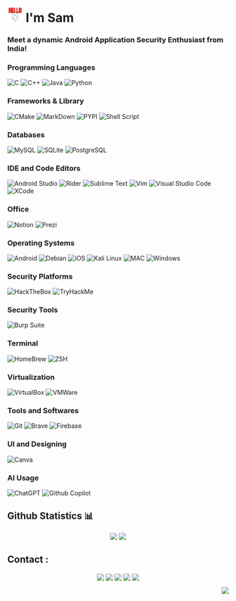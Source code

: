# <img width="35px" height="35px" src="Hello Gif Cute.gif" /> I'm Sam
### Meet a dynamic Android Application Security Enthusiast from India!

### Programming Languages

![C](https://img.shields.io/badge/C-00599C?style=for-the-badge&logo=c&logoColor=white) ![C++](https://img.shields.io/badge/C%2B%2B-00599C?style=for-the-badge&logo=c%2B%2B&logoColor=white) ![Java](https://img.shields.io/badge/java-%23ED8B00.svg?style=for-the-badge&logo=openjdk&logoColor=white) ![Python](https://img.shields.io/badge/Python-FFD43B?style=for-the-badge&logo=python&logoColor=blue)

### Frameworks & Library 

![CMake](https://img.shields.io/badge/CMake-064F8C?style=for-the-badge&logo=cmake&logoColor=white) ![MarkDown](https://img.shields.io/badge/Markdown-000000?style=for-the-badge&logo=markdown&logoColor=white) ![PYPI](https://img.shields.io/badge/pypi-3775A9?style=for-the-badge&logo=pypi&logoColor=white) ![Shell Script](https://img.shields.io/badge/Shell_Script-121011?style=for-the-badge&logo=gnu-bash&logoColor=white)

### Databases

![MySQL](https://img.shields.io/badge/MySQL-005C84?style=for-the-badge&logo=mysql&logoColor=white) ![SQLite](https://img.shields.io/badge/Sqlite-003B57?style=for-the-badge&logo=sqlite&logoColor=white) ![PostgreSQL](https://img.shields.io/badge/PostgreSQL-316192?style=for-the-badge&logo=postgresql&logoColor=white)

### IDE and Code Editors

![Android Studio](https://img.shields.io/badge/Android_Studio-3DDC84?style=for-the-badge&logo=android-studio&logoColor=white) ![Rider](https://img.shields.io/badge/Rider-000000?style=for-the-badge&logo=Rider&logoColor=white) ![Sublime Text](https://img.shields.io/badge/sublime_text-%23575757.svg?&style=for-the-badge&logo=sublime-text&logoColor=important) ![Vim](https://img.shields.io/badge/VIM-%2311AB00.svg?&style=for-the-badge&logo=vim&logoColor=white) ![Visual Studio Code](https://img.shields.io/badge/VSCode-0078D4?style=for-the-badge&logo=visual%20studio%20code&logoColor=white) ![XCode](https://img.shields.io/badge/Xcode-007ACC?style=for-the-badge&logo=Xcode&logoColor=white) 

### Office
![Notion](https://img.shields.io/badge/Notion-000000?style=for-the-badge&logo=notion&logoColor=white) ![Prezi](https://img.shields.io/badge/Prezi-3181FF?style=for-the-badge&logo=prezi&logoColor=white)

### Operating Systems 

![Android](https://img.shields.io/badge/Android-3DDC84?style=for-the-badge&logo=android&logoColor=white) ![Debian](https://img.shields.io/badge/Debian-A81D33?style=for-the-badge&logo=debian&logoColor=white) ![iOS](https://img.shields.io/badge/iOS-000000?style=for-the-badge&logo=ios&logoColor=white) ![Kali Linux](https://img.shields.io/badge/Kali_Linux-557C94?style=for-the-badge&logo=kali-linux&logoColor=white) ![MAC](https://img.shields.io/badge/mac%20os-000000?style=for-the-badge&logo=apple&logoColor=white) ![Windows](https://img.shields.io/badge/Windows_11-0078d4?style=for-the-badge&logo=windows-11&logoColor=white)


### Security Platforms

![HackTheBox](https://img.shields.io/badge/HackTheBox-111927?style=for-the-badge&logo=Hack%20The%20Box&logoColor=9FEF00) ![TryHackMe](https://img.shields.io/badge/TryHackMe-212C42?style=for-the-badge&logo=TryHackMe&logoColor=white)

### Security Tools

![Burp Suite](https://img.shields.io/badge/burpsuite-FF6633?style=for-the-badge&logo=burpsuite&logoColor=white)

### Terminal

![HomeBrew](https://img.shields.io/badge/homebrew-FBB040?style=for-the-badge&logo=homebrew&logoColor=white) ![ZSH](https://img.shields.io/badge/Zsh-F15A24?style=for-the-badge&logo=Zsh&logoColor=white)

### Virtualization

![VirtualBox](https://img.shields.io/badge/VirtualBox-21416b?style=for-the-badge&logo=VirtualBox&logoColor=white) ![VMWare](https://img.shields.io/badge/VMware-231f20?style=for-the-badge&logo=VMware&logoColor=white)

### Tools and Softwares

![Git](https://img.shields.io/badge/GIT-E44C30?style=for-the-badge&logo=git&logoColor=white) ![Brave](https://img.shields.io/badge/Brave-FF1B2D?style=for-the-badge&logo=Brave&logoColor=white) ![Firebase](https://img.shields.io/badge/firebase-ffca28?style=for-the-badge&logo=firebase&logoColor=black)

### UI and Designing

![Canva](https://img.shields.io/badge/Canva-%2300C4CC.svg?style=for-the-badge&logo=Canva&logoColor=white) 

### AI Usage

![ChatGPT](https://img.shields.io/badge/ChatGPT-74aa9c?style=for-the-badge&logo=openai&logoColor=white) ![Github Copilot](https://img.shields.io/badge/github%20copilot-000000?style=for-the-badge&logo=githubcopilot&logoColor=white)

## Github Statistics :bar_chart:
<p align="center">
<img src="https://github-readme-stats.vercel.app/api?username=sam-mg&hide_border=false&show_icons=true&theme=transparent&hide=issues&rank_icon=github&cache_seconds=21600"/>
<img src="https://wakatime.com/share/@sam_mg/1c5c25eb-cadd-4e13-a66f-434106816cc1.svg"/>
</p>

## Contact :
<p align="center">
<a href="https://x.com/sam_mg_"><img src="https://img.shields.io/badge/X-000000?style=for-the-badge&logo=x&logoColor=white" height="30" align="center"/></a>
<a href="https://linkedin.com/in/sam-mg-/"><img src="https://img.shields.io/badge/LinkedIn-0077B5?style=for-the-badge&logo=linkedin&logoColor=white" height="30" align="center" /></a>
<a href="https://instagram.com/sam.mg__/" target="blank"><img align="center" src="https://img.shields.io/badge/Instagram-E4405F?style=for-the-badge&logo=instagram&logoColor=white" height="30" /></a>
<a href="https://discordapp.com/users/821692500670021652" target="blank"><img align="center" src="https://img.shields.io/badge/Discord-5865F2?style=for-the-badge&logo=discord&logoColor=white" height="30" /></a>
<a href="mailto:sammgharish@gmail.com" target="blank"><img align="center" src="https://img.shields.io/badge/Gmail-D14836?style=for-the-badge&logo=gmail&logoColor=white" height="30"/></a>
</p>

<p align="right"> <img src="https://wakatime.com/badge/user/f5bf5341-405c-480f-bd76-40a5c1a8ada9/project/6e22b31b-cdce-4365-8651-3489c206c39d.svg"/></p>